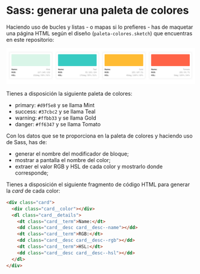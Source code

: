 # Sass: generar una paleta de colores 

Haciendo uso de bucles y listas - o mapas si lo prefieres - has de maquetar una página HTML según el diseño (`paleta-colores.sketch`) que encuentras en este repositorio:

![](layout.png)

Tienes a disposición la siguiente paleta de colores:

* primary: `#d9f5e8` y se llama Mint
* success: `#37cbc2` y se llama Teal
* warning: `#ffbb33` y se llama Gold
* danger: `#ff6347` y se llama Tomato

Con los datos que se te proporciona en la paleta de colores y haciendo uso de Sass, has de:

* generar el nombre del modificador de bloque;
* mostrar a pantalla el nombre del color;
* extraer el valor RGB y HSL de cada color y mostrarlo donde corresponde;

Tienes a disposición el siguiente fragmento de código HTML para generar la _card_ de cada color:

```html
<div class="card">
  <div class="card__color"></div>
  <dl class="card__details">
    <dt class="card__term">Name:</dt>
    <dd class="card__desc card__desc--name"></dd>
    <dt class="card__term">RGB:</dt>
    <dd class="card__desc card__desc--rgb"></dd>
    <dt class="card__term">HSL:</dt>
    <dd class="card__desc card__desc--hsl"></dd>
  </dl>
</div>
```
